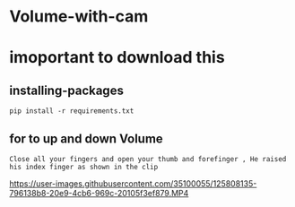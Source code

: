 # Volume-with-cam
# imoportant to download this
 ## installing-packages
    pip install -r requirements.txt 
 ## for to up and down Volume 
    Close all your fingers and open your thumb and forefinger , He raised his index finger as shown in the clip

https://user-images.githubusercontent.com/35100055/125808135-796138b8-20e9-4cb6-969c-20105f3ef879.MP4

